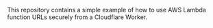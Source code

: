 This repository contains a simple example of how to use AWS Lambda function URLs securely from a Cloudflare Worker.
